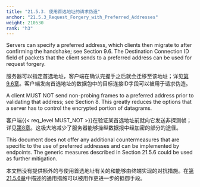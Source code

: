 ```yaml
---
title: "21.5.3. 使用首选地址的请求伪造"
anchor: "21.5.3_Request_Forgery_with_Preferred_Addresses"
weight: 210530
rank: "h3"
---
```


Servers can specify a preferred address, which clients then migrate to after confirming the handshake; see Section 9.6. The Destination Connection ID field of packets that the client sends to a preferred address can be used for request forgery.

服务器可以指定首选地址，客户端在确认完握手之后就会迁移至该地址；详见[第9.6章]()。客户端发向首选地址的数据包中的目标连接ID字段可以被用于请求伪造。

A client MUST NOT send non-probing frames to a preferred address prior to validating that address; see Section 8. This greatly reduces the options that a server has to control the encrypted portion of datagrams.

客户端{{< req_level MUST_NOT >}}在验证某首选地址前就向它发送非探测帧；详见[第8章]()。这极大地减少了服务器能够操纵数据报中经加密的部分的途径。

This document does not offer any additional countermeasures that are specific to the use of preferred addresses and can be implemented by endpoints. The generic measures described in Section 21.5.6 could be used as further mitigation.

本文档没有提供额外的与使用首选地址有关的和能够由终端实现的对抗措施。在[第21.5.6章]()中描述的通用措施可以被用作更进一步的抵御手段。
